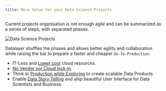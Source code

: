 ```yaml
---
title: More Value for your Data Science Projects
---
```


Current projects organisation is not enough agile and can be summarized as a series of steps, with separated phases.

![Data Science Projects](/images/datalayer/data-science-projects.svg "Data Science Projects")

Datalayer shuffles the phases and allows better agility and collaboration while raising the bar to prepare a faster and cheaper `Go-to-Production`.

+ IT-Less and [Lower cost](/docs/why/it-less-lower-cloud-cost) cloud resources.
+ [No Vendor nor Cloud lock-in](/docs/why/no-vendor-cloud-lock-in).
+ Think to [Production while Exploring](/docs/why/exploration-to-production) to create scalable Data Products.
+ Enable [Data Story Telling](/docs/why/collaborative-story-telling) and ship beautiful User Interface for Data Scientists and Business.

